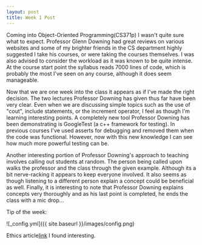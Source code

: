 ```yaml
---
layout: post
title: Week 1 Post
---
```


Coming into Object-Oriented Programming(CS371p) I wasn't quite sure what to expect. Professor Glenn Downing had great reviews on various websites and some of my brighter friends in the CS department highly suggested I take his courses, or were taking the courses themselves. I was also advised to consider the workload as it was known to be quite intense. At the course start point the syllabus reads 7000 lines of code, which is probably the most I've seen on any course, although it does seem manageable. 

Now that we are one week into the class it appears as if I've made the right decision. The two lectures Professor Downing has given thus far have been very clear. Even when we are discussing simple topics such as the use of "cout", include statements, or the increment operator, I feel as though I'm learning interesting points. A completely new tool Professor Downing has been demonstrating is GoogleTest (a c++ framework for testing). In previous courses I've used asserts for debugging and removed them when the code was functional. However, now with this new knowledge I can see how much more powerful testing can be. 

Another interesting portion of Professor Downing's approach to teaching involves calling out students at random. The person being called upon walks the professor and the class through the given example. Although its a bit nerve-racking it appears to keep everyone involved. It also seems as though listening to a different person explain a concept could be beneficial as well. Finally, it is interesting to note that Professor Downing explains concepts very thoroughly and as his last point is completed, he ends the class with a mic drop...

Tip of the week:


![_config.yml]({{ site.baseurl }}/images/config.png)

Ethics article[link](http://mikecavaliere.com/ethics-for-freelance-programmers/) I found interesting. 